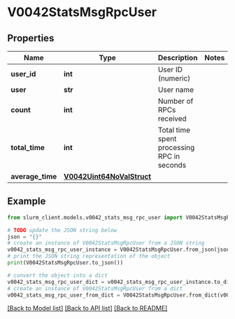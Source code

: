 # V0042StatsMsgRpcUser


## Properties

Name | Type | Description | Notes
------------ | ------------- | ------------- | -------------
**user_id** | **int** | User ID (numeric) | 
**user** | **str** | User name | 
**count** | **int** | Number of RPCs received | 
**total_time** | **int** | Total time spent processing RPC in seconds | 
**average_time** | [**V0042Uint64NoValStruct**](V0042Uint64NoValStruct.md) |  | 

## Example

```python
from slurm_client.models.v0042_stats_msg_rpc_user import V0042StatsMsgRpcUser

# TODO update the JSON string below
json = "{}"
# create an instance of V0042StatsMsgRpcUser from a JSON string
v0042_stats_msg_rpc_user_instance = V0042StatsMsgRpcUser.from_json(json)
# print the JSON string representation of the object
print(V0042StatsMsgRpcUser.to_json())

# convert the object into a dict
v0042_stats_msg_rpc_user_dict = v0042_stats_msg_rpc_user_instance.to_dict()
# create an instance of V0042StatsMsgRpcUser from a dict
v0042_stats_msg_rpc_user_from_dict = V0042StatsMsgRpcUser.from_dict(v0042_stats_msg_rpc_user_dict)
```
[[Back to Model list]](../README.md#documentation-for-models) [[Back to API list]](../README.md#documentation-for-api-endpoints) [[Back to README]](../README.md)


